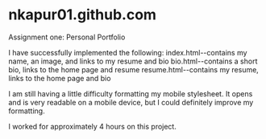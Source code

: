 nkapur01.github.com
===================

Assignment one: Personal Portfolio

I have successfully implemented the following:
index.html--contains my name, an image, and links to my resume and bio
bio.html--contains a short bio, links to the home page and resume
resume.html--contains my resume, links to the home page and bio

I am still having a little difficulty formatting my mobile stylesheet. It opens and is very readable on a mobile device, but I could definitely improve my formatting.

I worked for approximately 4 hours on this project. 

